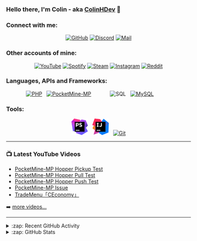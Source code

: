### Hello there, I'm Colin - aka [ColinHDev](https://github.com/ColinHDev) 👋

### Connect with me:

<p align="center">
	<a href="https://github.com/ColinHDev"><img src="https://img.icons8.com/bubbles/60/000000/github.png" alt="GitHub"/></a>
	<a href="https://discord.com/invite/cAYKEtaqnp"><img src="https://img.icons8.com/bubbles/60/000000/discord.png" alt="Discord"/></a>
	<a href="mailto:colinh.2911@gmail.com"><img src="https://img.icons8.com/bubbles/60/000000/gmail-new.png" alt="Mail"/></a>
</p>

### Other accounts of mine:

<p align="center">
	<a href="https://youtube.com/ColinHDev"><img src="https://img.icons8.com/bubbles/60/000000/youtube.png" alt="YouTube"/></a>
	<a href="https://open.spotify.com/user/31hlddslorcsvco4j3wipgvt67pm?si=9c143b633e75472b"><img src="https://img.icons8.com/bubbles/60/000000/spotify.png" alt="Spotify"/></a>
	<a href="https://steamcommunity.com/id/ColinHDev/"><img src="https://img.icons8.com/bubbles/60/000000/steam.png" alt="Steam"/></a>
	<a href="https://www.instagram.com/colinhdev/"><img src="https://img.icons8.com/bubbles/60/000000/instagram-new--v2.png" alt="Instagram"/></a>
	<a href="https://www.reddit.com/user/ColinHDev/"><img src="https://img.icons8.com/bubbles/60/000000/reddit.png" alt="Reddit"/></a>
</p>

### Languages, APIs and Frameworks:

<p align="center">
	<a href="https://php.net"><img src="https://img.icons8.com/dusk/50/000000/php-logo.png" alt="PHP"/></a> &nbsp
	<a href="https://pmmp.io"><img src="https://avatars.githubusercontent.com/u/3150836?s=200&v=4" width="42" alt="PocketMine-MP"/></a> &nbsp &nbsp &nbsp &nbsp &nbsp &nbsp
	<img src="https://img.icons8.com/external-soft-fill-juicy-fish/50/000000/external-sql-coding-and-development-soft-fill-soft-fill-juicy-fish.png" alt="SQL"/> &nbsp
	<a href="https://www.mysql.com"><img src="https://img.icons8.com/color/50/000000/mysql-logo.png" alt="MySQL"/></a> &nbsp &nbsp &nbsp &nbsp &nbsp &nbsp
</p>

### Tools:

<p align="center">
	<a href="https://www.jetbrains.com/phpstorm/"><img src="https://raw.githubusercontent.com/JetBrains/logos/96b4e064be1c0c0bee9e0636c925d10aa64732b6/web/phpstorm/phpstorm.svg" width="45" alt="PhpStorm"/></a> &nbsp
	<a href="https://www.jetbrains.com/idea/"><img src="https://raw.githubusercontent.com/JetBrains/logos/96b4e064be1c0c0bee9e0636c925d10aa64732b6/web/intellij-idea/intellij-idea.svg" width="45" alt="IntelliJ IDEA"/></a> &nbsp
	<a href="https://git-scm.com/"><img src="https://img.icons8.com/color/50/000000/git.png" alt="Git"/></a>
</p>

---

### 📺 Latest YouTube Videos
<!-- YOUTUBE:START -->
- [PocketMine-MP Hopper Pickup Test](https://www.youtube.com/watch?v=hVEPiK9KWkA)
- [PocketMine-MP Hopper Pull Test](https://www.youtube.com/watch?v=6NWvr6Kv88E)
- [PocketMine-MP Hopper Push Test](https://www.youtube.com/watch?v=4gSyuViaPaU)
- [PocketMine-MP Issue](https://www.youtube.com/watch?v=WZJLEkgbNUM)
- [TradeMenu「CEconomy」](https://www.youtube.com/watch?v=ed4_q23Zanc)
<!-- YOUTUBE:END -->
➡️ [more videos...](https://youtube.com/ColinHDev)

---

<details>
  <summary>:zap: Recent GitHub Activity</summary>

<!--START_SECTION:activity-->
1. 🗣 Commented on [#66](https://github.com/ColinHDev/GaTDsen/issues/66#issuecomment-1854070616) in [ColinHDev/GaTDsen](https://github.com/ColinHDev/GaTDsen)
2. 🗣 Commented on [#66](https://github.com/ColinHDev/GaTDsen/issues/66#issuecomment-1854047695) in [ColinHDev/GaTDsen](https://github.com/ColinHDev/GaTDsen)
3. 🗣 Commented on [#66](https://github.com/ColinHDev/GaTDsen/issues/66#issuecomment-1853693575) in [ColinHDev/GaTDsen](https://github.com/ColinHDev/GaTDsen)
4. 🎉 Merged PR [#65](https://github.com/ColinHDev/GaTDsen/pull/65) in [ColinHDev/GaTDsen](https://github.com/ColinHDev/GaTDsen)
5. 💪 Opened PR [#65](https://github.com/ColinHDev/GaTDsen/pull/65) in [ColinHDev/GaTDsen](https://github.com/ColinHDev/GaTDsen)
6. 🎉 Merged PR [#64](https://github.com/ColinHDev/GaTDsen/pull/64) in [ColinHDev/GaTDsen](https://github.com/ColinHDev/GaTDsen)
7. 🎉 Merged PR [#63](https://github.com/ColinHDev/GaTDsen/pull/63) in [ColinHDev/GaTDsen](https://github.com/ColinHDev/GaTDsen)
8. 🎉 Merged PR [#62](https://github.com/ColinHDev/GaTDsen/pull/62) in [ColinHDev/GaTDsen](https://github.com/ColinHDev/GaTDsen)
9. 💪 Opened PR [#62](https://github.com/ColinHDev/GaTDsen/pull/62) in [ColinHDev/GaTDsen](https://github.com/ColinHDev/GaTDsen)
10. 🎉 Merged PR [#61](https://github.com/ColinHDev/GaTDsen/pull/61) in [ColinHDev/GaTDsen](https://github.com/ColinHDev/GaTDsen)
<!--END_SECTION:activity-->

</details>

<details>
  <summary>:zap: GitHub Stats</summary>

  <img alt="ColinHDev's GitHub Stats" src="https://github-readme-stats.vercel.app/api?username=ColinHDev&theme=dark&count_private=true&show_icons=true&hide_rank=true&include_all_commits=true" />
  <img alt="ColinHDev's GitHub Stats" src="https://github-readme-stats.vercel.app/api/top-langs/?username=ColinHDev&theme=dark&show_icons=true" />
  <img alt="ColinHDev's GitHub Stats" src="https://github-profile-trophy.vercel.app/?username=ColinHDev&theme=darkhub" />

</details>
